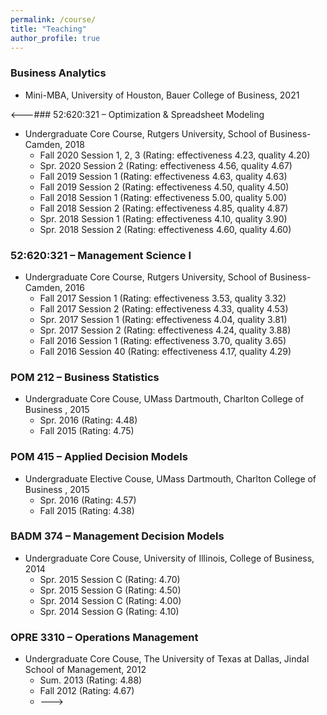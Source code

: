 ```yaml
---
permalink: /course/
title: "Teaching"
author_profile: true
---
```



### Business Analytics

* Mini-MBA, University of Houston, Bauer College of Business, 2021

<---### 52:620:321 – Optimization & Spreadsheet Modeling

* Undergraduate Core Course, Rutgers University, School of Business-Camden, 2018
  - Fall 2020 Session 1, 2, 3 (Rating: effectiveness 4.23, quality 4.20)
  - Spr. 2020 Session 2 (Rating: effectiveness 4.56, quality 4.67)
  - Fall 2019 Session 1 (Rating: effectiveness 4.63, quality 4.63)
  - Fall 2019 Session 2 (Rating: effectiveness 4.50, quality 4.50)
  - Fall 2018 Session 1 (Rating: effectiveness 5.00, quality 5.00)
  - Fall 2018 Session 2 (Rating: effectiveness 4.85, quality 4.87)
  - Spr. 2018 Session 1 (Rating: effectiveness 4.10, quality 3.90)
  - Spr. 2018 Session 2 (Rating: effectiveness 4.60, quality 4.60)

### 52:620:321 – Management Science I

* Undergraduate Core Course, Rutgers University, School of Business-Camden, 2016
  - Fall 2017 Session 1 (Rating: effectiveness 3.53, quality 3.32)
  - Fall 2017 Session 2 (Rating: effectiveness 4.33, quality 4.53)
  - Spr. 2017 Session 1 (Rating: effectiveness 4.04, quality 3.81)
  - Spr. 2017 Session 2 (Rating: effectiveness 4.24, quality 3.88)
  - Fall 2016 Session 1 (Rating: effectiveness 3.70, quality 3.65)
  - Fall 2016 Session 40 (Rating: effectiveness 4.17, quality 4.29)

### POM 212 – Business Statistics

* Undergraduate Core Couse, UMass Dartmouth, Charlton College of Business , 2015
  - Spr. 2016 (Rating: 4.48)
  - Fall 2015 (Rating: 4.75)

### POM 415 – Applied Decision Models

* Undergraduate Elective Couse, UMass Dartmouth, Charlton College of Business , 2015
  - Spr. 2016 (Rating: 4.57)
  - Fall 2015 (Rating: 4.38)

### BADM 374 – Management Decision Models

* Undergraduate Core Couse, University of Illinois, College of Business, 2014
  - Spr. 2015 Session C (Rating: 4.70)
  - Spr. 2015 Session G (Rating: 4.50)
  - Spr. 2014 Session C (Rating: 4.00)
  - Spr. 2014 Session G (Rating: 4.10)

### OPRE 3310 – Operations Management

* Undergraduate Core Couse, The University of Texas at Dallas, Jindal School of Management, 2012
  - Sum. 2013 (Rating: 4.88)
  - Fall 2012 (Rating: 4.67)
  - --->
